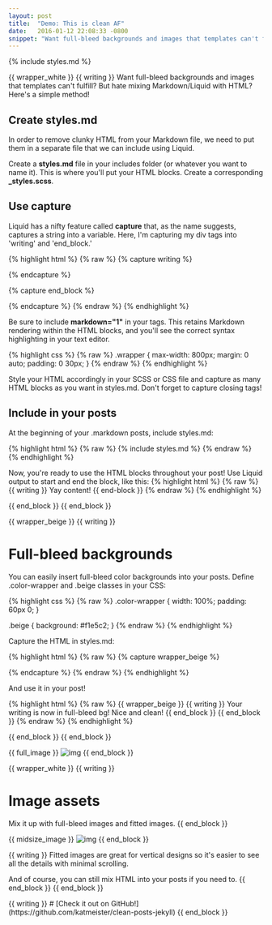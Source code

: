 ```yaml
---
layout: post
title:  "Demo: This is clean AF"
date:   2016-01-12 22:08:33 -0800
snippet: "Want full-bleed backgrounds and images that templates can't fulfill? But hate mixing Markdown/Liquid with HTML? Here's a simple method!"
---
```

{% include styles.md %}

{{ wrapper_white }}
{{ writing }}
Want full-bleed backgrounds and images that templates can't fulfill? But hate mixing Markdown/Liquid with HTML? Here's a simple method!

## Create styles.md
In order to remove clunky HTML from your Markdown file, we need to put them in a separate file that we can include using Liquid.

Create a **styles.md** file in your includes folder (or whatever you want to name it). This is where you'll put your HTML blocks. Create a corresponding **_styles.scss**.

## Use capture
Liquid has a nifty feature called **capture** that, as the name suggests, captures a string into a variable. Here, I'm capturing my div tags into 'writing' and 'end_block.'

{% highlight html %}
{% raw %}
{% capture writing %}
<div class="wrapper" markdown="1">
{% endcapture %}

{% capture end_block %}
</div>
{% endcapture %}
{% endraw %}
{% endhighlight %}

Be sure to include **markdown="1"** in your tags. This retains Markdown rendering within the HTML blocks, and you'll see the correct syntax highlighting in your text editor.

{% highlight css %}
{% raw %}
.wrapper {
  max-width: 800px;
  margin: 0 auto;
  padding: 0 30px;
}
{% endraw %}
{% endhighlight %}

Style your HTML accordingly in your SCSS or CSS file and capture as many HTML blocks as you want in styles.md. Don't forget to capture closing tags!

## Include in your posts
At the beginning of your .markdown posts, include styles.md:

{% highlight html %}
{% raw %}
{% include styles.md %}
{% endraw %}
{% endhighlight %}

Now, you're ready to use the HTML blocks throughout your post! Use Liquid output to start and end the block, like this:
{% highlight html %}
{% raw %}
{{ writing }}
Yay content!
{{ end-block }}
{% endraw %}
{% endhighlight %}

{{ end_block }}
{{ end_block }}

{{ wrapper_beige }}
{{ writing }}
# Full-bleed backgrounds
You can easily insert full-bleed color backgrounds into your posts. Define .color-wrapper and .beige classes in your CSS:

{% highlight css %}
{% raw %}
.color-wrapper {
  width: 100%;
  padding: 60px 0;
}

.beige {
  background: #f1e5c2;
}
{% endraw %}
{% endhighlight %}

Capture the HTML in styles.md:

{% highlight html %}
{% raw %}
{% capture wrapper_beige %}
<div class="color-wrapper beige" markdown="1">
{% endcapture %}
{% endraw %}
{% endhighlight %}

And use it in your post!

{% highlight html %}
{% raw %}
{{ wrapper_beige }}
{{ writing }}
Your writing is now in full-bleed bg! Nice and clean!
{{ end_block }}
{{ end_block }}
{% endraw %}
{% endhighlight %}

{{ end_block }}
{{ end_block }}

{{ full_image }}
![img](http://placehold.it/1600x800)
{{ end_block }}

{{ wrapper_white }}
{{ writing }}
# Image assets
Mix it up with full-bleed images and fitted images.
{{ end_block }}

{{ midsize_image }}
![img](http://placehold.it/1600x800)
{{ end_block }}

{{ writing }}
Fitted images are great for vertical designs so it's easier to see all the details with minimal scrolling.

And of course, you can still mix HTML into your posts if you need to.
{{ end_block }}
{{ end_block }}

<div class="color-wrapper orange center" markdown="1">
{{ writing }}
# [Check it out on GitHub!](https://github.com/katmeister/clean-posts-jekyll)
{{ end_block }}
</div>

